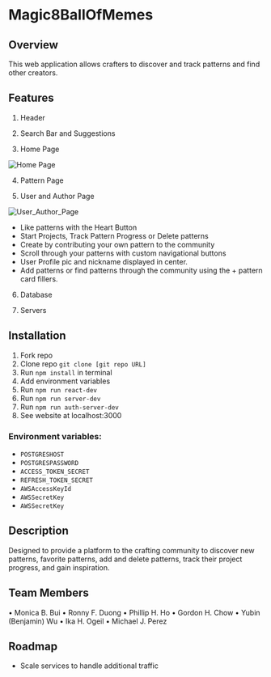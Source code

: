 # Magic8BallOfMemes

## Overview

This web application allows crafters to discover and track patterns and find other creators.


## Features

  1. Header



  2. Search Bar and Suggestions



  3. Home Page

  ![Home Page](https://i.imgur.com/3w0nPgT.png)


  4. Pattern Page



  5. User and Author Page

  ![User_Author_Page](https://user-images.githubusercontent.com/73146132/115321886-a944d380-a139-11eb-9a47-183aa4bc5abd.gif)
  
  - Like patterns with the Heart Button
  - Start Projects, Track Pattern Progress or Delete patterns
  - Create by contributing your own pattern to the community
  - Scroll through your patterns with custom navigational buttons
  - User Profile pic and nickname displayed in center.
  - Add patterns or find patterns through the community using the + pattern card fillers.


  6. Database



  7. Servers


## Installation

  1. Fork repo
  2. Clone repo ```git clone [git repo URL]```
  3. Run ```npm install``` in terminal
  4. Add environment variables
  5. Run ```npm run react-dev```
  6. Run ```npm run server-dev```
  7. Run ```npm run auth-server-dev```
  8. See website at localhost:3000


### Environment variables: 

  - ```POSTGRESHOST```
  - ```POSTGRESPASSWORD```
  - ```ACCESS_TOKEN_SECRET```
  - ```REFRESH_TOKEN_SECRET```
  - ```AWSAccessKeyId```
  - ```AWSSecretKey```
  - ```AWSSecretKey```


## Description

Designed to provide a platform to the crafting community to discover new patterns, favorite patterns, add and delete patterns, track their project progress, and gain inspiration. 


## Team Members

  • Monica B. Bui
  • Ronny F. Duong
  • Phillip H. Ho
  • Gordon H. Chow
  • Yubin (Benjamin) Wu
  • Ika H. Ogeil
  • Michael J. Perez
 

## Roadmap

- Scale services to handle additional traffic

